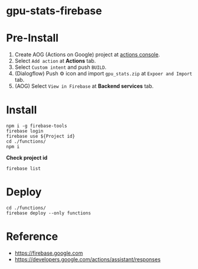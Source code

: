 # gpu-stats-firebase

# Pre-Install
1. Create AOG (Actions on Google) project at [actions console](https://console.actions.google.com/).
2. Select `Add action` at **Actions** tab.
3. Select `Custom intent` and push `BUILD`.
4. (Dialogflow) Push ⚙️ icon and import `gpu_stats.zip` at `Expoer and Import` tab.
5. (AOG) Select `View in Firebase` at **Backend services** tab.

# Install
```
npm i -g firebase-tools
firebase login
firebase use ${Project id}
cd ./functions/
npm i
```

**Check project id**
```
firebase list
```

# Deploy
```
cd ./functions/
firebase deploy --only functions
```

# Reference
- https://firebase.google.com
- https://developers.google.com/actions/assistant/responses
